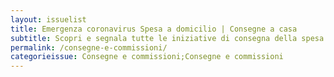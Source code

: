 ```yaml
---
layout: issuelist
title: Emergenza coronavirus Spesa a domicilio | Consegne a casa
subtitle: Scopri e segnala tutte le iniziative di consegna della spesa a casa durante l'emergenza
permalink: /consegne-e-commissioni/
categorieissue: Consegne e commissioni;Consegne e commissioni
---
```

